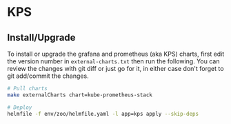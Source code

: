 # KPS

## Install/Upgrade

To install or upgrade the grafana and prometheus (aka KPS) charts, first edit the version number in `external-charts.txt` then run the following. You can review the changes with git diff or just go for it, in either case don't forget to git add/commit the changes.

```sh
# Pull charts
make externalCharts chart=kube-prometheus-stack

# Deploy
helmfile -f env/zoo/helmfile.yaml -l app=kps apply --skip-deps
```
